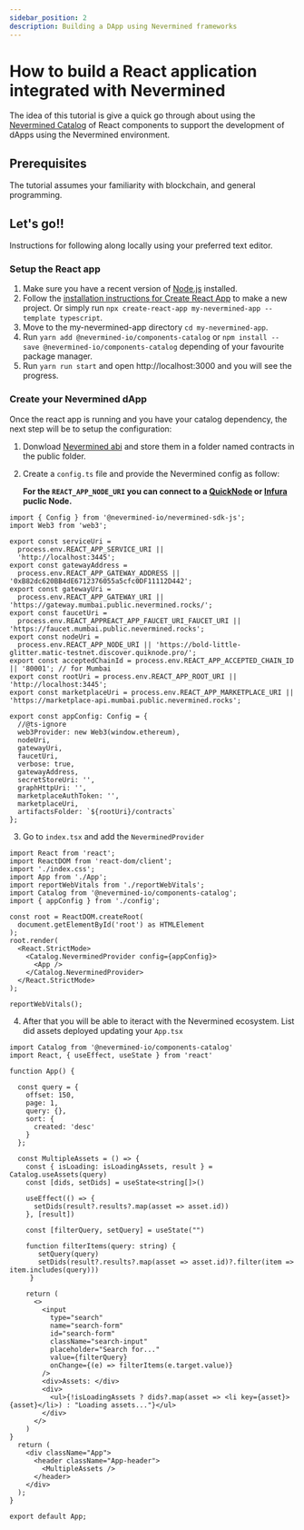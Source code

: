 ```yaml
---
sidebar_position: 2
description: Building a DApp using Nevermined frameworks
---
```


# How to build a React application integrated with Nevermined

The idea of this tutorial is give a quick go through about using the [Nevermined Catalog](https://github.com/nevermined-io/components-catalog) of React components to support the development of dApps using the Nevermined environment.

## Prerequisites
The tutorial assumes your familiarity with blockchain, and general programming.

## Let's go!!

Instructions for following along locally using your preferred text editor.

### Setup the React app
1. Make sure you have a recent version of [Node.js](https://nodejs.org/en/) installed.
2. Follow the [installation instructions for Create React App](https://reactjs.org/docs/create-a-new-react-app.html#create-react-app) to make a new project. Or simply run `npx create-react-app my-nevermined-app --template typescript`.
3. Move to the my-nevermined-app directory `cd my-nevermined-app`.
4. Run `yarn add @nevermined-io/components-catalog` or `npm install --save @nevermined-io/components-catalog` depending of your favourite package manager.
5. Run `yarn run start` and open http://localhost:3000 and you will see the progress.

### Create your Nevermined dApp

Once the react app is running and you have your catalog dependency, the next step will be to setup the configuration:

1. Donwload [Nevermined abi](http://artifacts-nevermined-rocks.s3.amazonaws.com/80001/public/contracts_v2.0.0.tar.gz) and store them in a folder named contracts in the public folder.
2. Create a `config.ts` file and provide the Nevermined config as follow:

    **For the `REACT_APP_NODE_URI` you can connect to a [QuickNode](https://www.quicknode.com/) or [Infura](https://infura.io/) puclic Node.**

```
import { Config } from '@nevermined-io/nevermined-sdk-js';
import Web3 from 'web3';

export const serviceUri =
  process.env.REACT_APP_SERVICE_URI ||
  'http://localhost:3445';
export const gatewayAddress =
  process.env.REACT_APP_GATEWAY_ADDRESS || '0xB82dc620BB4dE6712376055a5cfc0DF11112D442';
export const gatewayUri =
  process.env.REACT_APP_GATEWAY_URI || 'https://gateway.mumbai.public.nevermined.rocks/';
export const faucetUri =
  process.env.REACT_APPREACT_APP_FAUCET_URI_FAUCET_URI || 'https://faucet.mumbai.public.nevermined.rocks';
export const nodeUri =
  process.env.REACT_APP_NODE_URI || 'https://bold-little-glitter.matic-testnet.discover.quiknode.pro/';
export const acceptedChainId = process.env.REACT_APP_ACCEPTED_CHAIN_ID || '80001'; // for Mumbai
export const rootUri = process.env.REACT_APP_ROOT_URI || 'http://localhost:3445';
export const marketplaceUri = process.env.REACT_APP_MARKETPLACE_URI || 'https://marketplace-api.mumbai.public.nevermined.rocks';

export const appConfig: Config = {
  //@ts-ignore
  web3Provider: new Web3(window.ethereum),
  nodeUri,
  gatewayUri,
  faucetUri,
  verbose: true,
  gatewayAddress,
  secretStoreUri: '',
  graphHttpUri: '',
  marketplaceAuthToken: '',
  marketplaceUri,
  artifactsFolder: `${rootUri}/contracts`
};

```
3. Go to `index.tsx` and add the `NeverminedProvider`
```
import React from 'react';
import ReactDOM from 'react-dom/client';
import './index.css';
import App from './App';
import reportWebVitals from './reportWebVitals';
import Catalog from '@nevermined-io/components-catalog';
import { appConfig } from './config';

const root = ReactDOM.createRoot(
  document.getElementById('root') as HTMLElement
);
root.render(
  <React.StrictMode>
    <Catalog.NeverminedProvider config={appConfig}>
      <App />
    </Catalog.NeverminedProvider>
  </React.StrictMode>
);

reportWebVitals();
```
4. After that you will be able to iteract with the Nevermined ecosystem. List did assets deployed updating your `App.tsx`

```
import Catalog from '@nevermined-io/components-catalog'
import React, { useEffect, useState } from 'react'

function App() {

  const query = {
    offset: 150,
    page: 1,
    query: {},
    sort: {
      created: 'desc'
    }
  };

  const MultipleAssets = () => {
    const { isLoading: isLoadingAssets, result } = Catalog.useAssets(query)
    const [dids, setDids] = useState<string[]>()

    useEffect(() => {
      setDids(result?.results?.map(asset => asset.id))
    }, [result])

    const [filterQuery, setQuery] = useState("")

    function filterItems(query: string) {
       setQuery(query)
       setDids(result?.results?.map(asset => asset.id)?.filter(item => item.includes(query)))
     }

    return (
      <>
        <input
          type="search"
          name="search-form"
          id="search-form"
          className="search-input"
          placeholder="Search for..."
          value={filterQuery}
          onChange={(e) => filterItems(e.target.value)}
        />
        <div>Assets: </div>
        <div>
          <ul>{!isLoadingAssets ? dids?.map(asset => <li key={asset}>{asset}</li>) : "Loading assets..."}</ul>
        </div>
      </>
    )
}
  return (
    <div className="App">
      <header className="App-header">
        <MultipleAssets />
      </header>
    </div>
  );
}

export default App;
```
